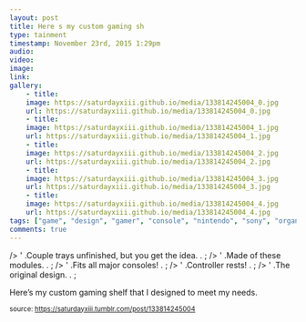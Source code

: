 ```yaml
---
layout: post
title: Here s my custom gaming sh
type: tainment
timestamp: November 23rd, 2015 1:29pm
audio: 
video: 
image: 
link: 
gallery:
	- title: 
	image: https://saturdayxiii.github.io/media/133814245004_0.jpg
	url: https://saturdayxiii.github.io/media/133814245004_0.jpg
	- title: 
	image: https://saturdayxiii.github.io/media/133814245004_1.jpg
	url: https://saturdayxiii.github.io/media/133814245004_1.jpg
	- title: 
	image: https://saturdayxiii.github.io/media/133814245004_2.jpg
	url: https://saturdayxiii.github.io/media/133814245004_2.jpg
	- title: 
	image: https://saturdayxiii.github.io/media/133814245004_3.jpg
	url: https://saturdayxiii.github.io/media/133814245004_3.jpg
	- title: 
	image: https://saturdayxiii.github.io/media/133814245004_4.jpg
	url: https://saturdayxiii.github.io/media/133814245004_4.jpg
tags: ["game", "design", "gamer", "console", "nintendo", "sony", "organization", "shelving", "showcase"]
comments: true
---
```


 />
' .Couple trays unfinished, but you get the idea.  . 
;
 />
' .Made of these modules.  . 
;
 />
' .Fits all major consoles!  . 
;
 />
' .Controller rests!  . 
;
 />
' .The original design.  . 
;
        
Here’s my custom gaming shelf that I designed to meet my needs.
 
  
<small>source: https://saturdayxiii.tumblr.com/post/133814245004</small>